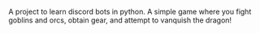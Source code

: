 A project to learn discord bots in python.
A simple game where you fight goblins and orcs, obtain gear, and attempt to vanquish the dragon!
